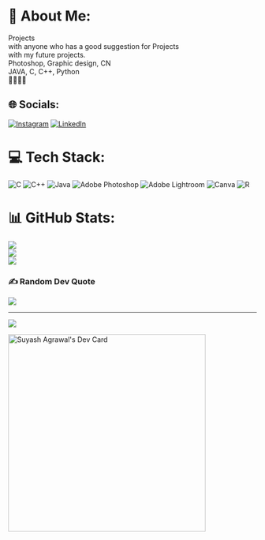 # 💫 About Me:
Projects<br> with anyone who has a good suggestion for Projects<br>with my future projects.<br>Photoshop, Graphic design, CN<br>JAVA, C, C++, Python<br>👨‍💻🤔🤫


## 🌐 Socials:
[![Instagram](https://img.shields.io/badge/Instagram-%23E4405F.svg?logo=Instagram&logoColor=white)](https://instagram.com/suyash__37) [![LinkedIn](https://img.shields.io/badge/LinkedIn-%230077B5.svg?logo=linkedin&logoColor=white)](https://linkedin.com/in/SuyashAgrawal01) 

# 💻 Tech Stack:
![C](https://img.shields.io/badge/c-%2300599C.svg?style=for-the-badge&logo=c&logoColor=white) ![C++](https://img.shields.io/badge/c++-%2300599C.svg?style=for-the-badge&logo=c%2B%2B&logoColor=white) ![Java](https://img.shields.io/badge/java-%23ED8B00.svg?style=for-the-badge&logo=java&logoColor=white) ![Adobe Photoshop](https://img.shields.io/badge/adobephotoshop-%2331A8FF.svg?style=for-the-badge&logo=adobephotoshop&logoColor=white) ![Adobe Lightroom](https://img.shields.io/badge/Adobe%20Lightroom-31A8FF.svg?style=for-the-badge&logo=Adobe%20Lightroom&logoColor=white) ![Canva](https://img.shields.io/badge/Canva-%2300C4CC.svg?style=for-the-badge&logo=Canva&logoColor=white) ![R](https://img.shields.io/badge/r-%23276DC3.svg?style=for-the-badge&logo=r&logoColor=white)
# 📊 GitHub Stats:
![](https://github-readme-stats.vercel.app/api?username=SuyashAgrawal01&theme=blue-green&hide_border=false&include_all_commits=true&count_private=true)<br/>
![](https://github-readme-streak-stats.herokuapp.com/?user=SuyashAgrawal01&theme=blue-green&hide_border=false)<br/>
![](https://github-readme-stats.vercel.app/api/top-langs/?username=SuyashAgrawal01&theme=blue-green&hide_border=false&include_all_commits=true&count_private=true&layout=compact)

### ✍️ Random Dev Quote
![](https://quotes-github-readme.vercel.app/api?type=horizontal&theme=radical)

---
[![](https://visitcount.itsvg.in/api?id=SuyashAgrawal01&icon=0&color=0)](https://visitcount.itsvg.in)





<a href="https://app.daily.dev/SuyashAgrawal01"><img src="https://api.daily.dev/devcards/f0bec518d53e47158bab72d0762792df.png?r=9sk" width="400" alt="Suyash Agrawal's Dev Card"/></a>
